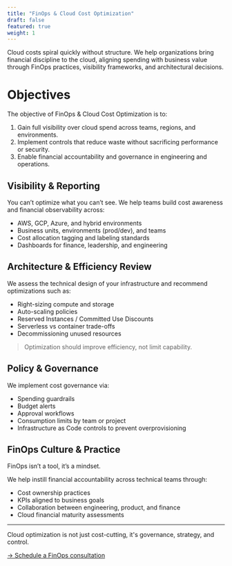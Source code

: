 ```yaml
---
title: "FinOps & Cloud Cost Optimization"
draft: false
featured: true
weight: 1
---
```


Cloud costs spiral quickly without structure.
We help organizations bring financial discipline to the cloud, aligning spending with business value through FinOps practices, visibility frameworks, and architectural decisions.
<!--more-->

# Objectives

The objective of FinOps & Cloud Cost Optimization is to:

1. Gain full visibility over cloud spend across teams, regions, and environments.
2. Implement controls that reduce waste without sacrificing performance or security.
3. Enable financial accountability and governance in engineering and operations.

## Visibility & Reporting

You can’t optimize what you can’t see.
We help teams build cost awareness and financial observability across:

- AWS, GCP, Azure, and hybrid environments
- Business units, environments (prod/dev), and teams
- Cost allocation tagging and labeling standards
- Dashboards for finance, leadership, and engineering

## Architecture & Efficiency Review

We assess the technical design of your infrastructure and recommend optimizations such as:

- Right-sizing compute and storage
- Auto-scaling policies
- Reserved Instances / Committed Use Discounts
- Serverless vs container trade-offs
- Decommissioning unused resources

> Optimization should improve efficiency, not limit capability.

## Policy & Governance

We implement cost governance via:

- Spending guardrails
- Budget alerts
- Approval workflows
- Consumption limits by team or project
- Infrastructure as Code controls to prevent overprovisioning

## FinOps Culture & Practice

FinOps isn’t a tool, it’s a mindset.

We help instill financial accountability across technical teams through:

- Cost ownership practices
- KPIs aligned to business goals
- Collaboration between engineering, product, and finance
- Cloud financial maturity assessments

---

Cloud optimization is not just cost-cutting, it's governance, strategy, and control.

[→ Schedule a FinOps consultation](/contact)